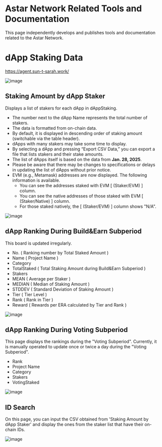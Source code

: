 # Astar Network Related Tools and Documentation

This page independently develops and publishes tools and documentation related to the Astar Network.

dApp Staking Data
=============

https://agent.sun-t-sarah.work/

![image](https://github.com/user-attachments/assets/032f077c-0b2f-4313-9522-442c175b27f6)

## Staking Amount by dApp Staker

Displays a list of stakers for each dApp in dAppStaking.

- The number next to the dApp Name represents the total number of stakers.
- The data is formatted from on-chain data.
- By default, it is displayed in descending order of staking amount (switchable via the table header).
- dApps with many stakers may take some time to display.
- By selecting a dApp and pressing “Export CSV Data,” you can export a file that lists stakers and their stake amounts.
- The list of dApps itself is based on the data from **Jan. 28, 2025**.
- Please be aware that there may be changes to specifications or delays in updating the list of dApps without prior notice.
- EVM (e.g., Metamask) addresses are now displayed. The following information is available.
  * You can see the addresses staked with EVM [ (Staker/EVM) ] column.
  * You can see the native addresses of those staked with EVM [ (Staker/Native) ] column.
  * For those staked natively, the [ (Staker/EVM) ] column shows "N/A".

![image](https://github.com/user-attachments/assets/47f8b6ff-8b6c-4d53-b09c-f05c5e06104a)


## dApp Ranking During Build&Earn Subperiod

This board is updated irregularly.

- No. ( Ranking number by Total Staked Amount )
- Name ( Project Name )
- Category
- TotalStaked ( Total Staking Amount during Build&Earn Subperiod )
- Stakers
- MEAN ( Average per Staker )
- MEDIAN ( Median of Staking Amount )
- STDDEV ( Standard Deviation of Staking Amount )
- Tier ( Tier Level )
- Rank ( Rank in Tier )
- Reward ( Rewards per ERA calculated by Tier and Rank )

![image](https://github.com/user-attachments/assets/7496444f-5c3b-4cbb-a7fa-99d0802115cd)

## dApp Ranking During Voting Subperiod

This page displays the rankings during the "Voting Subperiod". 
Currently, it is manually operated to update once or twice a day during the "Voting Subperiod".

- Rank
- Project Name
- Category
- Stakers
- VotingStaked

![image](https://github.com/tksarah/bc/assets/11060137/f4533b9c-9a63-4b3b-a06a-c21108cb5dd4)

## ID Search

On this page, you can input the CSV obtained from 'Staking Amount by dApp Staker' and display the ones from the staker list that have their on-chain IDs.

![image](https://github.com/user-attachments/assets/e09038ab-6bc3-40f5-8253-cc8958624ac7)



